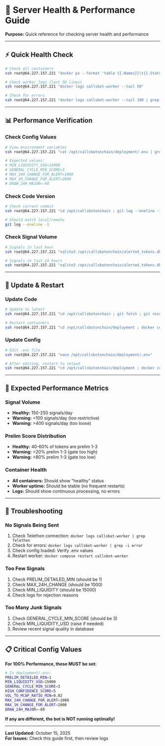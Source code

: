 # 🏥 Server Health & Performance Guide

**Purpose:** Quick reference for checking server health and performance

---

## ⚡ Quick Health Check

```bash
# Check all containers
ssh root@64.227.157.221 "docker ps --format 'table {{.Names}}\t{{.Status}}'"

# Check worker logs (last 50 lines)
ssh root@64.227.157.221 "docker logs callsbot-worker --tail 50"

# Check for errors
ssh root@64.227.157.221 "docker logs callsbot-worker --tail 100 | grep -i error"
```

---

## 📊 Performance Verification

### Check Config Values
```bash
# View environment variables
ssh root@64.227.157.221 "cat /opt/callsbotonchain/deployment/.env | grep -E '(MIN_LIQUIDITY|GENERAL_CYCLE|MAX_24H_CHANGE)'"

# Expected values:
# MIN_LIQUIDITY_USD=15000
# GENERAL_CYCLE_MIN_SCORE=3
# MAX_24H_CHANGE_FOR_ALERT=1000
# MAX_1H_CHANGE_FOR_ALERT=2000
# DRAW_24H_MAJOR=-60
```

### Check Code Version
```bash
# Check current commit
ssh root@64.227.157.221 "cd /opt/callsbotonchain ; git log --oneline -1"

# Should match local/remote
git log --oneline -1
```

### Check Signal Volume
```bash
# Signals in last hour
ssh root@64.227.157.221 "sqlite3 /opt/callsbotonchain/alerted_tokens.db \"SELECT COUNT(*) FROM alerted_token_stats WHERE datetime(alerted_at) > datetime('now', '-1 hour')\""

# Signals in last 24 hours
ssh root@64.227.157.221 "sqlite3 /opt/callsbotonchain/alerted_tokens.db \"SELECT COUNT(*) FROM alerted_token_stats WHERE datetime(alerted_at) > datetime('now', '-24 hours')\""
```

---

## 🔄 Update & Restart

### Update Code
```bash
# Update to latest
ssh root@64.227.157.221 "cd /opt/callsbotonchain ; git fetch ; git reset --hard origin/main"

# Restart containers
ssh root@64.227.157.221 "cd /opt/callsbotonchain/deployment ; docker compose down ; docker compose up -d"
```

### Update Config
```bash
# Edit .env file
ssh root@64.227.157.221 "nano /opt/callsbotonchain/deployment/.env"

# After editing, restart to reload
ssh root@64.227.157.221 "cd /opt/callsbotonchain/deployment ; docker compose restart callsbot-worker"
```

---

## 🎯 Expected Performance Metrics

### Signal Volume
- **Healthy:** 150-250 signals/day
- **Warning:** <100 signals/day (too restrictive)
- **Warning:** >400 signals/day (too loose)

### Prelim Score Distribution
- **Healthy:** 40-60% of tokens are prelim 1-3
- **Warning:** <20% prelim 1-3 (gate too high)
- **Warning:** >80% prelim 1-3 (gate too low)

### Container Health
- **All containers:** Should show "healthy" status
- **Worker uptime:** Should be stable (no frequent restarts)
- **Logs:** Should show continuous processing, no errors

---

## 🚨 Troubleshooting

### No Signals Being Sent
1. Check Telethon connection: `docker logs callsbot-worker | grep Telethon`
2. Check for errors: `docker logs callsbot-worker | grep -i error`
3. Check config loaded: Verify .env values
4. Restart worker: `docker compose restart callsbot-worker`

### Too Few Signals
1. Check PRELIM_DETAILED_MIN (should be 1)
2. Check MAX_24H_CHANGE (should be 1000)
3. Check MIN_LIQUIDITY (should be 15000)
4. Check logs for rejection reasons

### Too Many Junk Signals
1. Check GENERAL_CYCLE_MIN_SCORE (should be 3)
2. Check MIN_LIQUIDITY_USD (raise if needed)
3. Review recent signal quality in database

---

## 📋 Critical Config Values

**For 100% Performance, these MUST be set:**

```bash
# In deployment/.env:
PRELIM_DETAILED_MIN=1
MIN_LIQUIDITY_USD=15000
GENERAL_CYCLE_MIN_SCORE=3
HIGH_CONFIDENCE_SCORE=5
VOL_TO_MCAP_RATIO_MIN=0.02
MAX_24H_CHANGE_FOR_ALERT=1000
MAX_1H_CHANGE_FOR_ALERT=2000
DRAW_24H_MAJOR=-60
```

**If any are different, the bot is NOT running optimally!**

---

**Last Updated:** October 15, 2025  
**For Issues:** Check this guide first, then review logs

